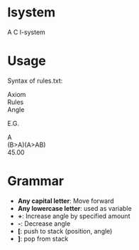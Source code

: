 # lsystem
A C l-system


# Usage
Syntax of rules.txt:

Axiom  
Rules  
Angle  

E.G.

A  
(B>A)(A>AB)  
45.00  

# Grammar
- **Any capital letter**: Move forward
- **Any lowercase letter**: used as variable
- **+**: Increase angle by specified amount
- **-**: Decrease angle
- **[**: push to stack (position, angle)
- **]**: pop from stack
